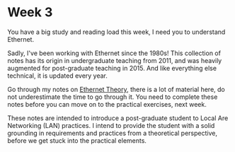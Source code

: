 # Week 3

You have a big study and reading load this week, I need you to understand Ethernet.

Sadly, I've been working with Ethernet since the 1980s! This collection of notes has its origin in undergraduate teaching from 2011, and was heavily augmented for post-graduate teaching in 2015. And like everything else technical, it is updated every year.

Go through my notes on [Ethernet Theory](https://johnoraw-education.gitbook.io/networking/ethernet-theory), there is a lot of material here, do not underestimate the time to go through it.  You need to complete these notes before you can move on to the practical exercises, next week.

These notes are intended to introduce a post-graduate student to Local Are Networking (LAN) practices. I intend to provide the student with a solid grounding in requirements and practices from a theoretical perspective, before we get stuck into the practical elements.
